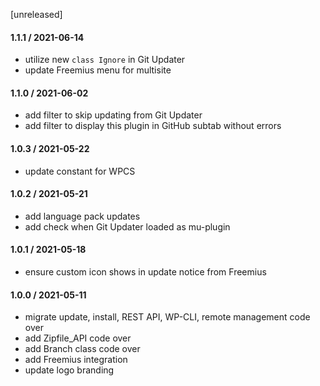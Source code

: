 [unreleased]

#### 1.1.1 / 2021-06-14
* utilize new `class Ignore` in Git Updater
* update Freemius menu for multisite

#### 1.1.0 / 2021-06-02
* add filter to skip updating from Git Updater
* add filter to display this plugin in GitHub subtab without errors

#### 1.0.3 / 2021-05-22
* update constant for WPCS

#### 1.0.2 / 2021-05-21
* add language pack updates
* add check when Git Updater loaded as mu-plugin

#### 1.0.1 / 2021-05-18
* ensure custom icon shows in update notice from Freemius

#### 1.0.0 / 2021-05-11
* migrate update, install, REST API, WP-CLI, remote management code over
* add Zipfile_API code over
* add Branch class code over
* add Freemius integration
* update logo branding
